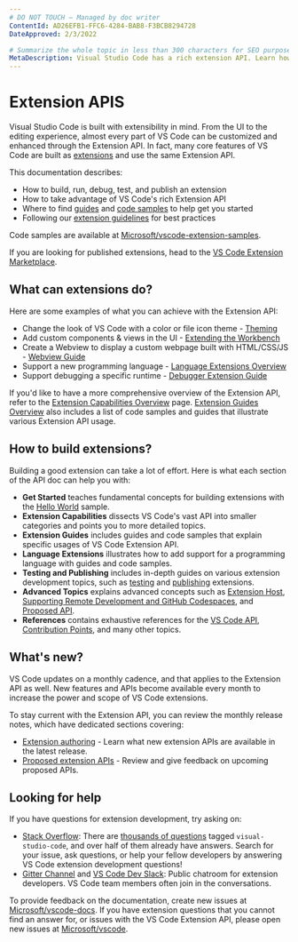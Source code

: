 ```yaml
---
# DO NOT TOUCH — Managed by doc writer
ContentId: AD26EFB1-FFC6-4284-BAB8-F3BCB8294728
DateApproved: 2/3/2022

# Summarize the whole topic in less than 300 characters for SEO purpose
MetaDescription: Visual Studio Code has a rich extension API. Learn how to create your own extensions for VS Code.
---
```


# Extension APIS

Visual Studio Code is built with extensibility in mind. From the UI to the editing experience, almost every part of VS Code can be customized and enhanced through the Extension API. In fact, many core features of VS Code are built as [extensions](https://github.com/microsoft/vscode/tree/main/extensions) and use the same Extension API.

This documentation describes:

* How to build, run, debug, test, and publish an extension
* How to take advantage of VS Code's rich Extension API
* Where to find [guides](https://code.visualstudio.com/api/extension-guides/overview) and [code samples](https://github.com/microsoft/vscode-extension-samples) to help get you started
* Following our [extension guidelines](/api/references/extension-guidelines) for best practices

Code samples are available at [Microsoft/vscode-extension-samples](https://github.com/microsoft/vscode-extension-samples).

If you are looking for published extensions, head to the [VS Code Extension Marketplace](https://marketplace.visualstudio.com/vscode).

## What can extensions do?

Here are some examples of what you can achieve with the Extension API:

* Change the look of VS Code with a color or file icon theme - [Theming](/api/extension-capabilities/theming)
* Add custom components & views in the UI - [Extending the Workbench](/api/extension-capabilities/extending-workbench)
* Create a Webview to display a custom webpage built with HTML/CSS/JS - [Webview Guide](/api/extension-guides/webview)
* Support a new programming language - [Language Extensions Overview](/api/language-extensions/overview)
* Support debugging a specific runtime - [Debugger Extension Guide](/api/extension-guides/debugger-extension)

If you'd like to have a more comprehensive overview of the Extension API, refer to the [Extension Capabilities Overview](/api/extension-capabilities/overview) page. [Extension Guides Overview](/api/extension-guides/overview) also includes a list of code samples and guides that illustrate various Extension API usage.

## How to build extensions?

Building a good extension can take a lot of effort. Here is what each section of the API doc can help you with:

* **Get Started** teaches fundamental concepts for building extensions with the [Hello World](https://github.com/microsoft/vscode-extension-samples/tree/main/helloworld-sample) sample.
* **Extension Capabilities** dissects VS Code's vast API into smaller categories and points you to more detailed topics.
* **Extension Guides** includes guides and code samples that explain specific usages of VS Code Extension API.
* **Language Extensions** illustrates how to add support for a programming language with guides and code samples.
* **Testing and Publishing** includes in-depth guides on various extension development topics, such as [testing](/api/working-with-extensions/testing-extension) and [publishing](/api/working-with-extensions/publishing-extension) extensions.
* **Advanced Topics** explains advanced concepts such as [Extension Host](/api/advanced-topics/extension-host), [Supporting Remote Development and GitHub Codespaces](/api/advanced-topics/remote-extensions), and [Proposed API](/api/advanced-topics/using-proposed-api).
* **References** contains exhaustive references for the [VS Code API](/api/references/vscode-api), [Contribution Points](/api/references/contribution-points), and many other topics.

## What's new?

VS Code updates on a monthly cadence, and that applies to the Extension API as well. New features and APIs become available every month to increase the power and scope of VS Code extensions.

To stay current with the Extension API, you can review the monthly release notes, which have dedicated sections covering:

* [Extension authoring](https://code.visualstudio.com/updates#_extension-authoring) - Learn what new extension APIs are available in the latest release.
* [Proposed extension APIs](https://code.visualstudio.com/updates#_proposed-extension-apis) - Review and give feedback on upcoming proposed APIs.

## Looking for help

If you have questions for extension development, try asking on:

* [Stack Overflow](https://stackoverflow.com/questions/tagged/visual-studio-code): There are [thousands of questions](https://stackoverflow.com/questions/tagged/visual-studio-code) tagged `visual-studio-code`, and over half of them already have answers. Search for your issue, ask questions, or help your fellow developers by answering VS Code extension development questions!
* [Gitter Channel](https://gitter.im/Microsoft/vscode) and [VS Code Dev Slack](https://aka.ms/vscode-dev-community): Public chatroom for extension developers. VS Code team members often join in the conversations.

To provide feedback on the documentation, create new issues at [Microsoft/vscode-docs](https://github.com/microsoft/vscode-docs/issues).
If you have extension questions that you cannot find an answer for, or issues with the VS Code Extension API, please open new issues at [Microsoft/vscode](https://github.com/microsoft/vscode/issues).
